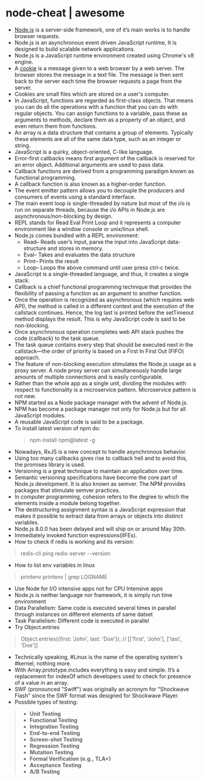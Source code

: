 # node-cheat | awesome

*   [Node.js](https://nodejs.org/en/about/) is a server-side framework, one of it’s main works is to handle browser requests.
*   Node.js is an asynchronous event driven JavaScript runtime, It is designed to build scalable network applications.
*   Node.js is a JavaScript runtime environment created using Chrome's v8 engine.
*   A [cookie](http://www.webopedia.com/TERM/C/cookie.html) is a message given to a web browser by a web server. The browser stores the message in a text file. The message is then sent back to the server each time the browser requests a page from the server.
*   Cookies are small files which are stored on a user's computer.
*   In JavaScript, functions are regarded as first-class objects. That means you can do all the operations with a function that you can do with regular objects. You can assign functions to a variable, pass these as arguments to methods, declare them as a property of an object, and even return them from functions.
*   An array is a data structure that contains a group of elements. Typically these elements are all of the same data type, such as an integer or string.
*   JavaScript is a quirky, object-oriented, C-like language.
*   Error-first callbacks means first argument of the callback is reserved for an error object. Additional arguments are used to pass data.
*   Callback functions are derived from a programming paradigm known as functional programming.
*   A callback function is also known as a higher-order function.
*   The event emitter pattern allows you to decouple the producers and consumers of events using a standard interface.
*   The main event loop is single-threaded by nature but most of the i/o is run on separate threads, because the i/o APIs in Node.js are asynchronous/non-blocking by design.
*   REPL stands for Read Eval Print Loop and it represents a computer environment like a window console or unix/linux shell.
*   Node.js comes bundled with a REPL environment: 
    *   Read– Reads user’s input, parse the input into JavaScript data-structure and stores in memory.
    *   Eval– Takes and evaluates the data structure
    *   Print– Prints the result
    *   Loop– Loops the above command until user press ctrl-c twice.
*   JavaScript is a single-threaded language, and thus, it creates a single stack.
*   Callback is a chief functional programming technique that provides the flexibility of passing a function as an argument to another function.
*   Once the operation is recognized as asynchronous (which requires web API), the method is called in a different context and the execution of the callstack continues. Hence, the log last is printed before the setTimeout method displays the result. This is why JavaScript code is said to be non-blocking.
*   Once asynchronous operation completes web API stack pushes the code (callback) to the task queue.
*   The task queue contains every step that should be executed next in the  callstack—the order of priority is based on a First In First Out (FIFO) approach.
*   The feature of non-blocking execution stimulates the Node.js usage as a proxy server. A node proxy server can simultaneously handle large amounts of multiple connections and is easily configurable.
*   Rather than the whole app as a single unit, dividing the modules with respect to functionality is a microservice pattern. Microservice pattern is not new.
*   NPM started as a Node package manager with the advent of Node.js.
*   NPM has become a package manager not only for Node.js but for all JavaScript modules.
*   A reusable JavaScript code is said to be a package.
*   To install latest version of npm do:
    > npm install npm@latest -g
*   Nowadays, RxJS is a new concept to handle asynchronous behavior.
*   Using too many callbacks gives rise to callback hell and to avoid this, the promises library is used.
*   Versioning is a great technique to maintain an application over time.
*   Semantic versioning specifications have become the core part of Node.js development. It is also known as semver. The NPM provides packages that stimulate semver practices.
*   In computer programming, cohesion refers to the degree to which the elements inside a module belong together.
*   The destructuring assignment syntax is a JavaScript expression that makes it possible to extract data from arrays or objects into distinct variables.
*   Node.js 8.0.0 has been delayed and will ship on or around May 30th.
*   Immediately invoked function expressions(IIFEs).
*   How to check if redis is working and its version:
> redis-cli ping
> redis-server --version
*   How to list env variables in linux
> printenv
> printenv | grep LOGNAME
*   Use Node for I/O intensive apps not for CPU Intensive apps
*   Node.js is neither language nor framework, it is simply run time environment
*   Data Parallelism: Same code is executed several times in parallel through instances on different elements of same datset 
*   Task Parallelism: Different code is executed in parallel
*   Try Object.entries
> Object.entries({first: 'John', last: 'Doe'}); // [['first', 'John'], ['last', 'Doe']]
*   Technically speaking, #Linux is the name of the operating system's #kernel, nothing more.
*   With Array.prototype.includes everything is easy and simple. It’s a replacement for indexOf which developers used to check for presence of a value in an array.
*   SWF (pronounced "Swiff") was originally an acronym for "Shockwave Flash" since the SWF format was designed for Shockwave Player.
*   Possible types of testing: 
>- **Unit Testing**
>- **Functional Testing**
>- **Integration Testing**
>- **End-to-end Testing**
>- **Screen-shot Testing**
>- **Regression Testing**
>- **Mutation Testing**
>- **Formal Verification (e.g., TLA+)**
>- **Acceptance Testing**
>- **A/B Testing**

